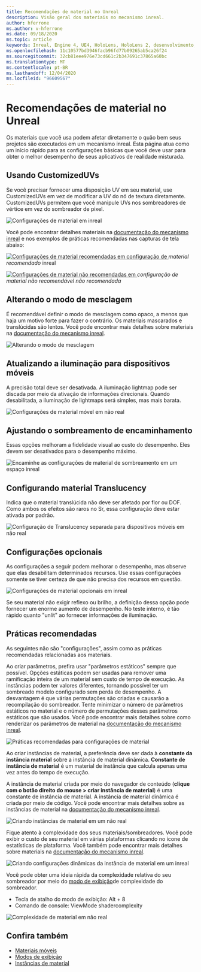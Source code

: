 ```yaml
---
title: Recomendações de material no Unreal
description: Visão geral dos materiais no mecanismo inreal.
author: hferrone
ms.author: v-hferrone
ms.date: 09/18/2020
ms.topic: article
keywords: Inreal, Engine 4, UE4, HoloLens, HoloLens 2, desenvolvimento, materiais, documentação, guias, recursos, hologramas, desenvolvimento de jogos, headset de realidade misturada, headset de realidade mista do Windows, headset da realidade virtual
ms.openlocfilehash: 11c10577bd3946facb96fd77b09265ab5ca26f24
ms.sourcegitcommit: 32cb81eee976e73cd661c2b347691c37865a60bc
ms.translationtype: MT
ms.contentlocale: pt-BR
ms.lasthandoff: 12/04/2020
ms.locfileid: "96609567"
---
```

# <a name="material-recommendations-in-unreal"></a>Recomendações de material no Unreal

Os materiais que você usa podem afetar diretamente o quão bem seus projetos são executados em um mecanismo inreal. Esta página atua como um início rápido para as configurações básicas que você deve usar para obter o melhor desempenho de seus aplicativos de realidade misturada.

## <a name="using-customizeduvs"></a>Usando CustomizedUVs

Se você precisar fornecer uma disposição UV em seu material, use CustomizedUVs em vez de modificar a UV do nó de textura diretamente. CustomizedUVs permitem que você manipule UVs nos sombreadores de vértice em vez do sombreador de pixel.

![Configurações de material em inreal](images/unreal-materials-img-01c.png)

Você pode encontrar detalhes materiais na [documentação do mecanismo inreal](https://docs.unrealengine.com/Platforms/Mobile/Materials/index.html) e nos exemplos de práticas recomendadas nas capturas de tela abaixo:

[ ![ Configurações de material recomendadas em ](images/unreal-materials-img-01.png) configuração de ](images/unreal-materials-img-01.png#lightbox) 
 *material recomendado* inreal

[ ![ Configurações de material não recomendadas em ](images/unreal-materials-img-01b.png) ](images/unreal-materials-img-01b.png#lightbox) 
 *configuração de material não recomendável não recomendada*

## <a name="changing-blend-mode"></a>Alterando o modo de mesclagem

É recomendável definir o modo de mesclagem como opaco, a menos que haja um motivo forte para fazer o contrário. Os materiais mascarados e translúcidas são lentos. Você pode encontrar mais detalhes sobre materiais na [documentação do mecanismo inreal](https://docs.unrealengine.com/Platforms/Mobile/Materials/index.html).

![Alterando o modo de mesclagem](images/unreal-materials-img-02.jpg)

## <a name="updating-lighting-for-mobile"></a>Atualizando a iluminação para dispositivos móveis

A precisão total deve ser desativada. A iluminação lightmap pode ser discada por meio da ativação de informações direcionais. Quando desabilitada, a iluminação de lightmaps será simples, mas mais barata.

![Configurações de material móvel em não real](images/unreal-materials-img-03.jpg)

## <a name="adjusting-forward-shading"></a>Ajustando o sombreamento de encaminhamento

Essas opções melhoram a fidelidade visual ao custo do desempenho. Eles devem ser desativados para o desempenho máximo.

![Encaminhe as configurações de material de sombreamento em um espaço inreal](images/unreal-materials-img-04.jpg)

## <a name="setting-material-translucency"></a>Configurando material Translucency

Indica que o material translúcida não deve ser afetado por flor ou DOF. Como ambos os efeitos são raros no Sr, essa configuração deve estar ativada por padrão.

![Configuração de Translucency separada para dispositivos móveis em não real](images/unreal-materials-img-05.jpg)

## <a name="optional-settings"></a>Configurações opcionais

As configurações a seguir podem melhorar o desempenho, mas observe que elas desabilitam determinados recursos. Use essas configurações somente se tiver certeza de que não precisa dos recursos em questão.

![Configurações de material opcionais em inreal](images/unreal-materials-img-06.jpg)

Se seu material não exigir reflexo ou brilho, a definição dessa opção pode fornecer um enorme aumento de desempenho. No teste interno, é tão rápido quanto "unlit" ao fornecer informações de iluminação.

## <a name="best-practices"></a>Práticas recomendadas

As seguintes não são "configurações", assim como as práticas recomendadas relacionadas aos materiais.

Ao criar parâmetros, prefira usar "parâmetros estáticos" sempre que possível. Opções estáticas podem ser usadas para remover uma ramificação inteira de um material sem custo de tempo de execução. As instâncias podem ter valores diferentes, tornando possível ter um sombreado modelo configurado sem perda de desempenho. A desvantagem é que várias permutações são criadas e causarão a recompilação do sombreador. Tente minimizar o número de parâmetros estáticos no material e o número de permutações desses parâmetros estáticos que são usados. Você pode encontrar mais detalhes sobre como renderizar os parâmetros de material na [documentação do mecanismo inreal](https://docs.unrealengine.com/Engine/Rendering/Materials/ExpressionReference/Parameters/index.html#staticswitchparameter).

![Práticas recomendadas para configurações de material](images/unreal-materials-img-07.jpg)

Ao criar instâncias de material, a preferência deve ser dada à **constante da instância material** sobre a instância de material dinâmica. **Constante de instância de material** é um material de instância que calcula apenas uma vez antes do tempo de execução.

A instância de material criada por meio do navegador de conteúdo (**clique com o botão direito do mouse > criar instância de material**) é uma constante de instância de material. A instância de material dinâmica é criada por meio de código. Você pode encontrar mais detalhes sobre as instâncias de material na [documentação do mecanismo inreal](https://docs.unrealengine.com/Engine/Rendering/Materials/MaterialInstances/index.html).

![Criando instâncias de material em um não real](images/unreal-materials-img-08.png)

Fique atento à complexidade dos seus materiais/sombreadores. Você pode exibir o custo de seu material em várias plataformas clicando no ícone de estatísticas de plataforma. Você também pode encontrar mais detalhes sobre materiais na [documentação do mecanismo inreal](https://docs.unrealengine.com/Platforms/Mobile/Materials/index.html).

![Criando configurações dinâmicas da instância de material em um inreal](images/unreal-materials-img-09.png)

Você pode obter uma ideia rápida da complexidade relativa do seu sombreador por meio do [modo de exibição](https://docs.unrealengine.com/Engine/UI/LevelEditor/Viewports/ViewModes/index.html)de complexidade do sombreador.

* Tecla de atalho do modo de exibição: Alt + 8
* Comando de console: ViewMode shadercomplexity

![Complexidade de material em não real](images/unreal-materials-img-10.png)

## <a name="see-also"></a>Confira também
* [Materiais móveis](https://docs.unrealengine.com/Platforms/Mobile/Materials/index.html)
* [Modos de exibição](https://docs.unrealengine.com/Engine/UI/LevelEditor/Viewports/ViewModes/index.html)
* [Instâncias de material](https://docs.unrealengine.com/Engine/Rendering/Materials/MaterialInstances/index.html)
